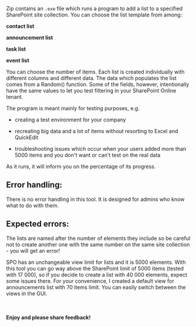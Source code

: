 Zip contains an ```.exe``` file which runs a program to add a list to a specified SharePoint site collection. You can choose the list template from among:

**contact list**

**announcement list**

**task list**

**event list**

You can choose the number of items. Each list is created individually with different columns and different data. The data which populates the list comes from a Random() function. Some of the fields, however, intentionally have the same values to let you test filtering in your SharePoint Online tenant.

The program is meant mainly for  testing purposes, e.g.

- creating a test environment for your company

- recreating big data and a lot of items without resorting to Excel and QuickEdit

- troubleshooting issues which occur when your users added more than 5000 items and you don't want or can't test on the real data

As it runs, it will inform you on the percentage of its progress.

## Error handling:

There is no error handling in this tool. It is designed for admins who know what to do with them.


## Expected errors:

The lists are named after the number of elements they include so be careful not to create another one with the same number on the same site collection - you will get an error!

SPO has an unchangeable view limit for lists and it is 5000 elements. With this tool you can go way above the SharePoint limit of 5000 items (tested with 17 000), so if you decide to create a list with 40 000 elements, expect some issues there. For your convenience, I created a default view for announcements list with 70 items limit. You can easily switch between the views in the GUI. 




<br/><br/>
<b>Enjoy and please share feedback!</b>
